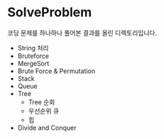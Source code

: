 # SolveProblem
코딩 문제를 하나하나 풀어본 결과를 올린 디렉토리입니다.

- String 처리
- Bruteforce
- MergeSort 
- Brute Force & Permutation
- Stack
- Queue
- Tree
   - Tree 순회
   - 우선순위 큐
   - 힙
- Divide and Conquer
